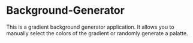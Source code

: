 # Background-Generator

This is a gradient background generator application.  It allows you to manually select the colors of the gradient or randomly generate a palatte. 

